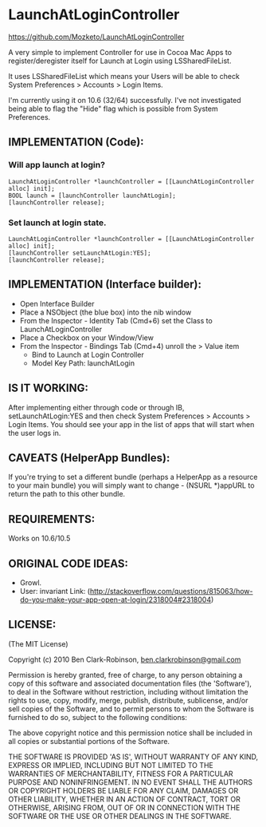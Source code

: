 # LaunchAtLoginController

https://github.com/Mozketo/LaunchAtLoginController

A very simple to implement Controller for use in Cocoa Mac Apps to register/deregister itself for Launch at Login using LSSharedFileList.

It uses LSSharedFileList which means your Users will be able to check System Preferences > Accounts > Login Items.

I'm currently using it on 10.6 (32/64) successfully. I've not investigated being able to flag the "Hide" flag which is possible from System Preferences.

## IMPLEMENTATION (Code):

### Will app launch at login?

    LaunchAtLoginController *launchController = [[LaunchAtLoginController alloc] init];
	BOOL launch = [launchController launchAtLogin];
	[launchController release];

### Set launch at login state.

	LaunchAtLoginController *launchController = [[LaunchAtLoginController alloc] init];
	[launchController setLaunchAtLogin:YES];
	[launchController release];

## IMPLEMENTATION (Interface builder):

* Open Interface Builder
* Place a NSObject (the blue box) into the nib window
* From the Inspector - Identity Tab (Cmd+6) set the Class to LaunchAtLoginController
* Place a Checkbox on your Window/View
* From the Inspector - Bindings Tab (Cmd+4) unroll the > Value item
  * Bind to Launch at Login Controller
  * Model Key Path: launchAtLogin

## IS IT WORKING:

After implementing either through code or through IB, setLaunchAtLogin:YES and then check System Preferences > Accounts > Login Items. You should see your app in the list of apps that will start when the user logs in.

## CAVEATS (HelperApp Bundles):

If you're trying to set a different bundle (perhaps a HelperApp as a resource to your main bundle) you will simply want to change 
    - (NSURL *)appURL 
to return the path to this other bundle.

## REQUIREMENTS:

Works on 10.6/10.5

## ORIGINAL CODE IDEAS:

* Growl. 
* User: invariant Link: (http://stackoverflow.com/questions/815063/how-do-you-make-your-app-open-at-login/2318004#2318004)


## LICENSE:

(The MIT License)

Copyright (c) 2010 Ben Clark-Robinson, ben.clarkrobinson@gmail.com

Permission is hereby granted, free of charge, to any person obtaining
a copy of this software and associated documentation files (the
'Software'), to deal in the Software without restriction, including
without limitation the rights to use, copy, modify, merge, publish,
distribute, sublicense, and/or sell copies of the Software, and to
permit persons to whom the Software is furnished to do so, subject to
the following conditions:

The above copyright notice and this permission notice shall be
included in all copies or substantial portions of the Software.

THE SOFTWARE IS PROVIDED 'AS IS', WITHOUT WARRANTY OF ANY KIND,
EXPRESS OR IMPLIED, INCLUDING BUT NOT LIMITED TO THE WARRANTIES OF
MERCHANTABILITY, FITNESS FOR A PARTICULAR PURPOSE AND NONINFRINGEMENT.
IN NO EVENT SHALL THE AUTHORS OR COPYRIGHT HOLDERS BE LIABLE FOR ANY
CLAIM, DAMAGES OR OTHER LIABILITY, WHETHER IN AN ACTION OF CONTRACT,
TORT OR OTHERWISE, ARISING FROM, OUT OF OR IN CONNECTION WITH THE
SOFTWARE OR THE USE OR OTHER DEALINGS IN THE SOFTWARE.
